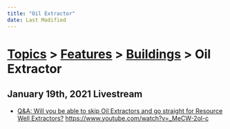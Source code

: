 ```yaml
---
title: "Oil Extractor"
date: Last Modified
---
```

# [Topics](../../../topics.md) > [Features](../../../topics/features.md) > [Buildings](../../../topics/features/buildings.md) > Oil Extractor

## January 19th, 2021 Livestream
* [Q&A: Will you be able to skip Oil Extractors and go straight for Resource Well Extractors?](../../../transcriptions/yt-_MeCW-2ol-c.md) https://www.youtube.com/watch?v=_MeCW-2ol-c
